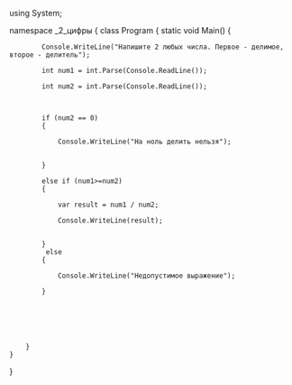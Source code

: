 using System;

namespace _2_цифры
{
    class Program
    {
        static void Main()
        {


            Console.WriteLine("Напишите 2 любых числа. Первое - делимое, второе - делитель");

            int num1 = int.Parse(Console.ReadLine());

            int num2 = int.Parse(Console.ReadLine());

           

            if (num2 == 0)
            {

                Console.WriteLine("На ноль делить нельзя");


            }

            else if (num1>=num2)
            {

                var result = num1 / num2;

                Console.WriteLine(result);


            }
             else
            {

                Console.WriteLine("Недопустимое выражение");

            }


           
           


        }
    }
}

